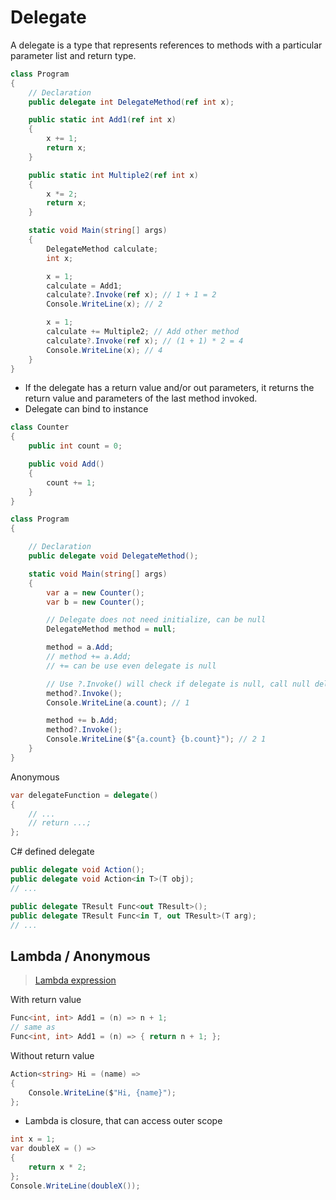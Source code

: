 # Delegate

A delegate is a type that represents references to methods with a particular parameter list and return type.

```cs
class Program
{
    // Declaration
    public delegate int DelegateMethod(ref int x);

    public static int Add1(ref int x)
    {
        x += 1;
        return x;
    }

    public static int Multiple2(ref int x)
    {
        x *= 2;
        return x;
    }

    static void Main(string[] args)
    {
        DelegateMethod calculate;
        int x;

        x = 1;
        calculate = Add1;
        calculate?.Invoke(ref x); // 1 + 1 = 2
        Console.WriteLine(x); // 2

        x = 1;
        calculate += Multiple2; // Add other method
        calculate?.Invoke(ref x); // (1 + 1) * 2 = 4
        Console.WriteLine(x); // 4
    }
}
```

- If the delegate has a return value and/or out parameters, it returns the return value and parameters of the last method invoked. 
- Delegate can bind to instance

```cs
class Counter
{
    public int count = 0;

    public void Add()
    {
        count += 1;
    }
}

class Program
{

    // Declaration
    public delegate void DelegateMethod();

    static void Main(string[] args)
    {
        var a = new Counter();
        var b = new Counter();

        // Delegate does not need initialize, can be null
        DelegateMethod method = null;

        method = a.Add;
        // method += a.Add;
        // += can be use even delegate is null

        // Use ?.Invoke() will check if delegate is null, call null delegate() will throw error
        method?.Invoke();
        Console.WriteLine(a.count); // 1

        method += b.Add;
        method?.Invoke();
        Console.WriteLine($"{a.count} {b.count}"); // 2 1
    }
}
```

Anonymous

```cs
var delegateFunction = delegate()
{
    // ...
    // return ...;
};
```

C# defined delegate

```cs
public delegate void Action();
public delegate void Action<in T>(T obj);
// ...

public delegate TResult Func<out TResult>();
public delegate TResult Func<in T, out TResult>(T arg);
// ...
```

## Lambda / Anonymous

> [Lambda expression](https://docs.microsoft.com/en-us/dotnet/csharp/language-reference/operators/lambda-expressions)

With return value

```cs
Func<int, int> Add1 = (n) => n + 1;
// same as
Func<int, int> Add1 = (n) => { return n + 1; };
```

Without return value

```cs
Action<string> Hi = (name) =>
{
    Console.WriteLine($"Hi, {name}");
};
```

- Lambda is closure, that can access outer scope

```cs
int x = 1;
var doubleX = () =>
{
    return x * 2;
};
Console.WriteLine(doubleX());
```
